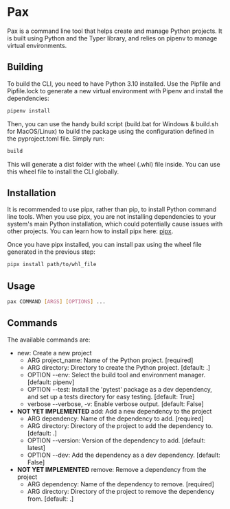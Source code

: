 # Pax

Pax is a command line tool that helps create and manage Python projects. It is built using Python and the Typer library, and relies on pipenv to manage virtual environments.

## Building

To build the CLI, you need to have Python 3.10 installed. Use the Pipfile and Pipfile.lock to generate a new virtual environment with Pipenv and install the dependencies:

```bash
pipenv install
```

Then, you can use the handy build script (build.bat for Windows & build.sh for MacOS/Linux) to build the package using the configuration defined in the pyproject.toml file. Simply run:

```bash
build
```

This will generate a dist folder with the wheel (.whl) file inside. You can use this wheel file to install the CLI globally.

## Installation

It is recommended to use pipx, rather than pip, to install Python command line tools. When you use pipx, you are not installing dependencies to your system's main Python installation, which could potentially cause issues with other projects. You can learn how to install pipx here: [pipx](https://pypa.github.io/pipx/).

Once you have pipx installed, you can install pax using the wheel file generated in the previous step:

```bash
pipx install path/to/whl_file
```

## Usage

```bash
pax COMMAND [ARGS] [OPTIONS] ...
```

## Commands

The available commands are:
- new: Create a new project
  - ARG project_name: Name of the Python project. [required]
  - ARG directory: Directory to create the Python project. [default: .]
  - OPTION --env: Select the build tool and environment manager. [default: pipenv]
  - OPTION --test: Install the 'pytest' package as a dev dependency, and set up a tests directory for easy testing. [default: True]
  - verbose --verbose, -v: Enable verbose output. [default: False]
- <b>NOT YET IMPLEMENTED</b> add: Add a new dependency to the project
  - ARG dependency: Name of the dependency to add. [required]
  - ARG directory: Directory of the project to add the dependency to. [default: .]
  - OPTION --version: Version of the dependency to add. [default: latest]
  - OPTION --dev: Add the dependency as a dev dependency. [default: False]
- <b>NOT YET IMPLEMENTED</b> remove: Remove a dependency from the project
  - ARG dependency: Name of the dependency to remove. [required]
  - ARG directory: Directory of the project to remove the dependency from. [default: .]